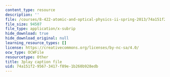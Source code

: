 ```yaml
---
content_type: resource
description: ''
file: /courses/8-422-atomic-and-optical-physics-ii-spring-2013/74a151f295673417f89e1b260b928edb_O92M9n8uIGY.srt
file_size: 94507
file_type: application/x-subrip
hide_download: true
hide_download_original: null
learning_resource_types: []
license: https://creativecommons.org/licenses/by-nc-sa/4.0/
ocw_type: OCWFile
resourcetype: Other
title: 3play caption file
uid: 74a151f2-9567-3417-f89e-1b260b928edb
---
```

